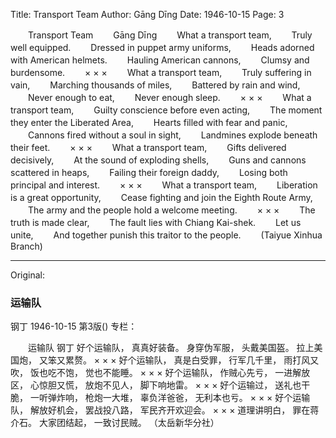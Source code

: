 Title: Transport Team
Author: Gāng Dīng
Date: 1946-10-15
Page: 3

　　Transport Team
　　Gāng Dīng
　　What a transport team,
　　Truly well equipped.
　　Dressed in puppet army uniforms,
　　Heads adorned with American helmets.
　　Hauling American cannons,
　　Clumsy and burdensome.
　　× × ×
　　What a transport team,
　　Truly suffering in vain,
　　Marching thousands of miles,
　　Battered by rain and wind,
　　Never enough to eat,
　　Never enough sleep.
　　× × ×
　　What a transport team,
　　Guilty conscience before even acting,
　　The moment they enter the Liberated Area,
　　Hearts filled with fear and panic,
　　Cannons fired without a soul in sight,
　　Landmines explode beneath their feet.
　　× × ×
　　What a transport team,
　　Gifts delivered decisively,
　　At the sound of exploding shells,
　　Guns and cannons scattered in heaps,
　　Failing their foreign daddy,
　　Losing both principal and interest.
　　× × ×
　　What a transport team,
　　Liberation is a great opportunity,
　　Cease fighting and join the Eighth Route Army,
　　The army and the people hold a welcome meeting.
　　× × ×
　　The truth is made clear,
　　The fault lies with Chiang Kai-shek.
　　Let us unite,
　　And together punish this traitor to the people.
　　(Taiyue Xinhua Branch)



<hr /> 

Original: 


### 运输队
钢丁
1946-10-15
第3版()
专栏：

　　运输队
    钢丁
    好个运输队，
    真真好装备。
    身穿伪军服，
    头戴美国盔。
    拉上美国炮，
    又笨又累赘。
    ×  ×  ×
    好个运输队，
    真是白受罪，
    行军几千里，
    雨打风又吹，
    饭也吃不饱，
    觉也不能睡。
    ×  ×  ×
    好个运输队，
    作贼心先亏，
    一进解放区，
    心惊胆又慌，
    放炮不见人，
    脚下响地雷。
    ×  ×  ×
    好个运输过，
    送礼也干脆，
    一听弹炸响，
    枪炮一大堆，
    辜负洋爸爸，
    无利本也亏。
    ×  ×  ×
    好个运输队，
    解放好机会，
    罢战投八路，
    军民齐开欢迎会。
    ×  ×  ×
    道理讲明白，
    罪在蒋介石。
    大家团结起，
    一致讨民贼。
    （太岳新华分社）
